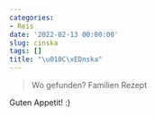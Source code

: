 ```yaml
---
categories:
- Reis
date: '2022-02-13 00:00:00'
slug: cinska
tags: []
title: "\u010C\xEDnska"
---
```



> Wo gefunden? Familien Rezept

Guten Appetit! :)